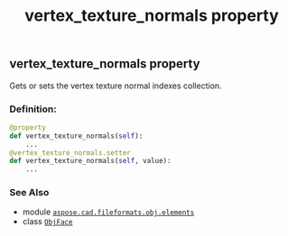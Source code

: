 ﻿---
title: vertex_texture_normals property
second_title: Aspose.CAD for Python via .NET API References
description: 
type: docs
weight: 30
url: /python-net/aspose.cad.fileformats.obj.elements/objface/vertex_texture_normals/
is_root: false
---

## vertex_texture_normals property


Gets or sets the vertex texture normal indexes collection.
### Definition:
```python
@property
def vertex_texture_normals(self):
    ...
@vertex_texture_normals.setter
def vertex_texture_normals(self, value):
    ...
```

### See Also
* module [`aspose.cad.fileformats.obj.elements`](../../)
* class [`ObjFace`](/cad/python-net/aspose.cad.fileformats.obj.elements/objface)
